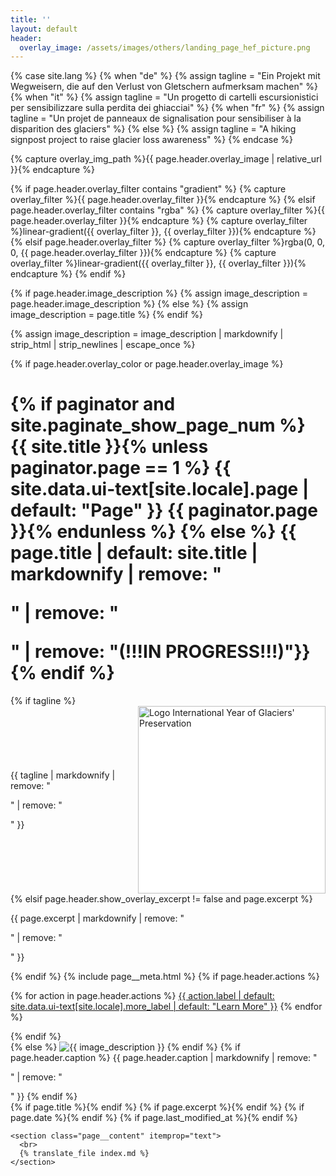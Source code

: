 ```yaml
---
title: ''
layout: default
header:
  overlay_image: /assets/images/others/landing_page_hef_picture.png
---
```

{% case site.lang %}
    {% when "de" %}
        {% assign tagline = "Ein Projekt mit Wegweisern, die auf den Verlust von Gletschern aufmerksam machen" %}
    {% when "it" %}
        {% assign tagline = "Un progetto di cartelli escursionistici per sensibilizzare sulla perdita dei ghiacciai" %}
    {% when "fr" %}
        {% assign tagline = "Un projet de panneaux de signalisation pour sensibiliser à la disparition des glaciers" %}
    {% else %}
        {% assign tagline = "A hiking signpost project to raise glacier loss awareness" %}
{% endcase %}

{% capture overlay_img_path %}{{ page.header.overlay_image | relative_url }}{% endcapture %}

{% if page.header.overlay_filter contains "gradient" %}
  {% capture overlay_filter %}{{ page.header.overlay_filter }}{% endcapture %}
{% elsif page.header.overlay_filter contains "rgba" %}
  {% capture overlay_filter %}{{ page.header.overlay_filter }}{% endcapture %}
  {% capture overlay_filter %}linear-gradient({{ overlay_filter }}, {{ overlay_filter }}){% endcapture %}
{% elsif page.header.overlay_filter %}
  {% capture overlay_filter %}rgba(0, 0, 0, {{ page.header.overlay_filter }}){% endcapture %}
  {% capture overlay_filter %}linear-gradient({{ overlay_filter }}, {{ overlay_filter }}){% endcapture %}
{% endif %}

{% if page.header.image_description %}
  {% assign image_description = page.header.image_description %}
{% else %}
  {% assign image_description = page.title %}
{% endif %}

{% assign image_description = image_description | markdownify | strip_html | strip_newlines | escape_once %}

<div class="page__hero{% if page.header.overlay_color or page.header.overlay_image %}--overlay{% endif %}"
  style="{% if page.header.overlay_color %}background-color: {{ page.header.overlay_color | default: 'transparent' }};{% endif %} {% if overlay_img_path %}background-image: {% if overlay_filter %}{{ overlay_filter }}, {% endif %}url('{{ overlay_img_path }}');{% endif %}"
>
  {% if page.header.overlay_color or page.header.overlay_image %}
    <div class="wrapper">
      <h1 id="page-title" class="page__title" itemprop="headline">
        {% if paginator and site.paginate_show_page_num %}
          {{ site.title }}{% unless paginator.page == 1 %} {{ site.data.ui-text[site.locale].page | default: "Page" }} {{ paginator.page }}{% endunless %}
        {% else %}
          {{ page.title | default: site.title | markdownify | remove: "<p>" | remove: "</p>" | remove: "(!!!IN PROGRESS!!!)"}}
        {% endif %}
      </h1>
      {% if tagline %}
        <div style="display: flex; justify-content: space-between; align-items: center; width: 100%;">
            <div style="text-align: left;">
                <p class="page__lead">{{ tagline | markdownify | remove: "<p>" | remove: "</p>" }}</p>
            </div>
            <a href="https://www.un-glaciers.org/en" style="display: flex; justify-content: center; align-items: center;">
                <img src="/assets/images/logos/logo_iygp_en.svg" alt="Logo International Year of Glaciers' Preservation" style="height: auto; width: 300px; background-color: white;">
            </a>
        </div>
      {% elsif page.header.show_overlay_excerpt != false and page.excerpt %}
        <p class="page__lead">{{ page.excerpt | markdownify | remove: "<p>" | remove: "</p>" }}</p>
      {% endif %}
      {% include page__meta.html %}
      {% if page.header.actions %}
        <p>
        {% for action in page.header.actions %}
          <a href="{{ action.url | relative_url }}" class="btn btn--light-outline btn--large">{{ action.label | default: site.data.ui-text[site.locale].more_label | default: "Learn More" }}</a>
        {% endfor %}
        </p>
      {% endif %}
    </div>
  {% else %}
    <img src="{{ page.header.image | relative_url }}" alt="{{ image_description }}" class="page__hero-image">
  {% endif %}
  {% if page.header.caption %}
    <span class="page__hero-caption">{{ page.header.caption | markdownify | remove: "<p>" | remove: "</p>" }}</span>
  {% endif %}
</div>

<div id="main" role="main">
  <article class="splash" itemscope itemtype="https://schema.org/CreativeWork"{% if page.locale %} lang="{{ page.locale }}"{% endif %}>
    {% if page.title %}<meta itemprop="headline" content="{{ page.title | markdownify | strip_html | strip_newlines | escape_once }}">{% endif %}
    {% if page.excerpt %}<meta itemprop="description" content="{{ page.excerpt | markdownify | strip_html | strip_newlines | escape_once }}">{% endif %}
    {% if page.date %}<meta itemprop="datePublished" content="{{ page.date | date_to_xmlschema }}">{% endif %}
    {% if page.last_modified_at %}<meta itemprop="dateModified" content="{{ page.last_modified_at | date_to_xmlschema }}">{% endif %}

    <section class="page__content" itemprop="text">
      <br>
      {% translate_file index.md %}
    </section>
  </article>
</div>
